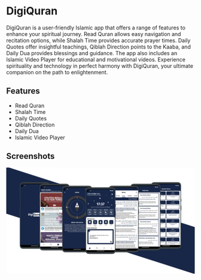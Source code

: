 # DigiQuran
DigiQuran is a user-friendly Islamic app that offers a range of features to enhance your spiritual journey. Read Quran allows easy navigation and recitation options, while Shalah Time provides accurate prayer times. Daily Quotes offer insightful teachings, Qiblah Direction points to the Kaaba, and Daily Dua provides blessings and guidance. The app also includes an Islamic Video Player for educational and motivational videos. Experience spirituality and technology in perfect harmony with DigiQuran, your ultimate companion on the path to enlightenment.

## Features
- Read Quran
- Shalah Time
- Daily Quotes
- Qiblah Direction
- Daily Dua
- Islamic Video Player

## Screenshots
<img src='screenshot/banner.jpg'>

